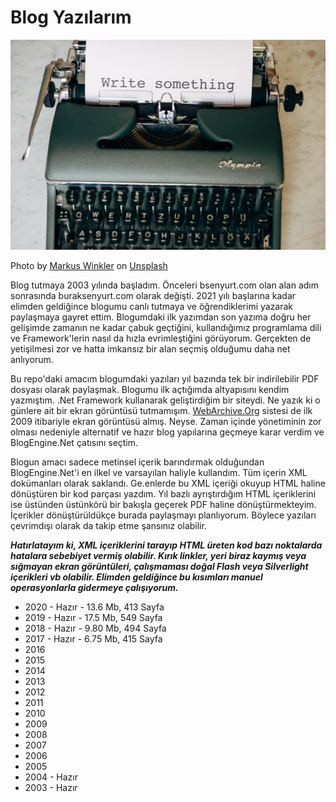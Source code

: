 ﻿# Blog Yazılarım

![markus-winkler-_nvKjg0aliA-unsplash](markus-winkler-_nvKjg0aliA-unsplash.jpg)

Photo by <a href="https://unsplash.com/@markuswinkler?utm_source=unsplash&utm_medium=referral&utm_content=creditCopyText">Markus Winkler</a> on <a href="https://unsplash.com/s/photos/article?utm_source=unsplash&utm_medium=referral&utm_content=creditCopyText">Unsplash</a>
  
Blog tutmaya 2003 yılında başladım. Önceleri bsenyurt.com olan alan adım sonrasında buraksenyurt.com olarak değişti. 2021 yılı başlarına kadar elimden geldiğince blogumu canlı tutmaya ve öğrendiklerimi yazarak paylaşmaya gayret ettim. Blogumdaki ilk yazımdan son yazıma doğru her gelişimde zamanın ne kadar çabuk geçtiğini, kullandığımız programlama dili ve Framework'lerin nasıl da hızla evrimleştiğini görüyorum. Gerçekten de yetişilmesi zor ve hatta imkansız bir alan seçmiş olduğumu daha net anlıyorum. 

Bu repo'daki amacım blogumdaki yazıları yıl bazında tek bir indirilebilir PDF dosyası olarak paylaşmak. Blogumu ilk açtığımda altyapısını kendim yazmıştım. .Net Framework kullanarak geliştirdiğim bir siteydi. Ne yazık ki o günlere ait bir ekran görüntüsü tutmamışım. [WebArchive.Org](https://web.archive.org/web/*/buraksenyurt.com) sistesi de ilk 2009 itibariyle ekran görüntüsü almış. Neyse. Zaman içinde yönetiminin zor olması nedeniyle alternatif ve hazır blog yapılarına geçmeye karar verdim ve BlogEngine.Net çatısını seçtim. 

Blogun amacı sadece metinsel içerik barındırmak olduğundan BlogEngine.Net'i en ilkel ve varsayılan haliyle kullandım. Tüm içerin XML dokümanları olarak saklandı. Ge.enlerde bu XML içeriği okuyup HTML haline dönüştüren bir kod parçası yazdım. Yıl bazlı ayrıştırdığım HTML içeriklerini ise üstünden üstünkörü bir bakışla geçerek PDF haline dönüştürmekteyim. İçerikler dönüştürüldükçe burada paylaşmayı planlıyorum. Böylece yazıları çevrimdışı olarak da takip etme şansınız olabilir.

___Hatırlatayım ki, XML içeriklerini tarayıp HTML üreten kod bazı noktalarda hatalara sebebiyet vermiş olabilir. Kırık linkler, yeri biraz kaymış veya sığmayan ekran görüntüleri, çalışmaması doğal Flash veya Silverlight içerikleri vb olabilir. Elimden geldiğince bu kısımları manuel operasyonlarla gidermeye çalışıyorum.___

- 2020 - Hazır - 13.6 Mb, 413 Sayfa
- 2019 - Hazır - 17.5 Mb, 549 Sayfa
- 2018 - Hazır - 9.80 Mb, 494 Sayfa
- 2017 - Hazır - 6.75 Mb, 415 Sayfa
- 2016
- 2015
- 2014
- 2013
- 2012
- 2011
- 2010
- 2009
- 2008
- 2007
- 2006
- 2005
- 2004 - Hazır
- 2003 - Hazır